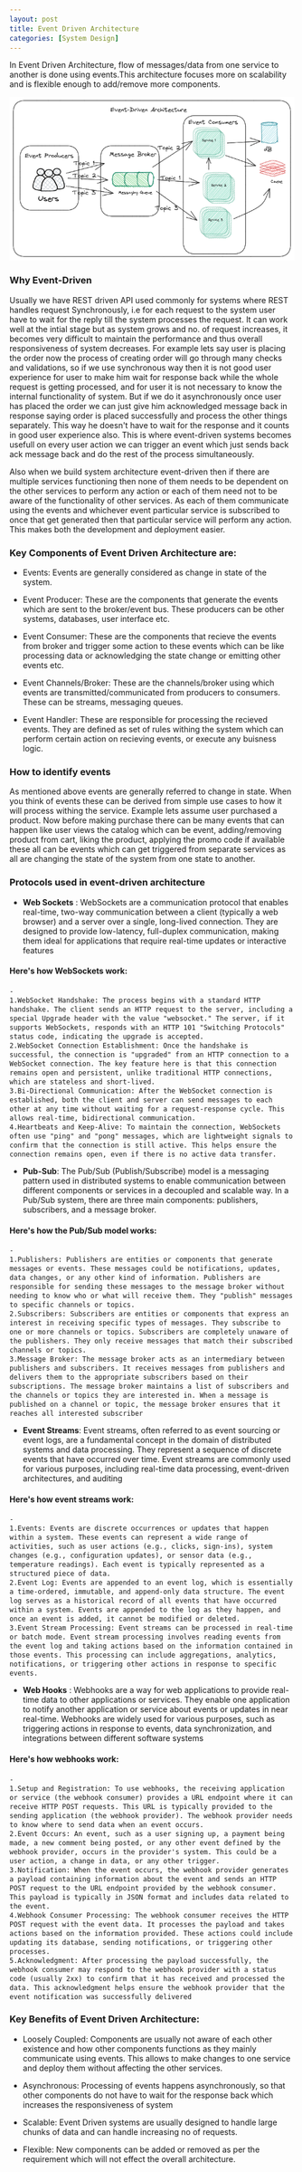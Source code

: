 ```yaml
---
layout: post
title: Event Driven Architecture
categories: [System Design]
---
```


In Event Driven Architecture, flow of messages/data from one service to another is done using events.This architecture focuses more on scalability and is flexible enough to add/remove more components.

![](/images/event-driven.png)

### Why Event-Driven
Usually we have REST driven API used commonly for systems where REST handles request Synchronously, i.e for each request to the system user have to wait for the reply till the system processes the request. It can work well at the intial stage but as system grows and no. of request increases, it becomes very difficult to maintain the performance and thus overall responsiveness of system decreases. For example lets say user is placing the order now the process of creating order will go through many checks and validations, so if we use synchronous way then it is not good user experience for user to make him wait for response back while the whole request is getting processed, and for user it is not necessary to know the internal functionality of system. But if we do it asynchronously once user has placed the order we can just give him acknowledged message back in response saying order is placed successfully and process the other things separately. This way he doesn't have to wait for the response and it counts in good user experience also. This is where event-driven systems becomes usefull on every user action we can trigger an event which just sends back ack message back and do the rest of the process simultaneously.

Also when we build system architecture event-driven then if there are multiple services functioning then none of them needs to be dependent on the other services to perform any action or each of them need not to be aware of the functionality of other services. As each of them communicate using the events and whichever event particular service is subscribed to once that get generated then that particular service will perform any action. This makes both the development and deployment easier.


### Key Components of Event Driven Architecture are:

- Events: Events are generally considered as change in state of the system.

- Event Producer: These are the components that generate the events which are sent to the broker/event bus. These producers can be other systems, databases, user interface etc.

- Event Consumer: These are the components that recieve the events from broker and trigger some action to these events which can be like processing data or acknowledging the state change or emitting other events etc. 

- Event Channels/Broker: These are the channels/broker using which events are transmitted/communicated from producers to consumers. These can be streams, messaging queues.

- Event Handler: These are responsible for processing the recieved events. They are defined as set of rules withing the system which can perform certain action on recieving events, or execute any buisness logic.

### How to identify events
As mentioned above events are generally referred to change in state. When you think of events these can be derived from simple use cases to how it will process withing the service. Example lets assume user purchased a product. Now before making purchase there can be many events that can happen like user views the catalog which can be event, adding/removing product from cart, liking the product, applying the promo code if available these all can be events which can get triggered from separate services as all are changing the state of the system from one state to another.    


### Protocols used in event-driven architecture
- **Web Sockets** : WebSockets are a communication protocol that enables real-time, two-way communication between a client (typically a web browser) and a server over a single, long-lived connection. They are designed to provide low-latency, full-duplex communication, making them ideal for applications that require real-time updates or interactive features

#### Here's how WebSockets work:

	- 
	1.WebSocket Handshake: The process begins with a standard HTTP handshake. The client sends an HTTP request to the server, including a special Upgrade header with the value "websocket." The server, if it supports WebSockets, responds with an HTTP 101 "Switching Protocols" status code, indicating the upgrade is accepted.
	2.WebSocket Connection Establishment: Once the handshake is successful, the connection is "upgraded" from an HTTP connection to a WebSocket connection. The key feature here is that this connection remains open and persistent, unlike traditional HTTP connections, which are stateless and short-lived.
	3.Bi-Directional Communication: After the WebSocket connection is established, both the client and server can send messages to each other at any time without waiting for a request-response cycle. This allows real-time, bidirectional communication.
	4.Heartbeats and Keep-Alive: To maintain the connection, WebSockets often use "ping" and "pong" messages, which are lightweight signals to confirm that the connection is still active. This helps ensure the connection remains open, even if there is no active data transfer.

- **Pub-Sub**:  The Pub/Sub (Publish/Subscribe) model is a messaging pattern used in distributed systems to enable communication between different components or services in a decoupled and scalable way. In a Pub/Sub system, there are three main components: publishers, subscribers, and a message broker.

#### Here's how the Pub/Sub model works:

	- 
	1.Publishers: Publishers are entities or components that generate messages or events. These messages could be notifications, updates, data changes, or any other kind of information. Publishers are responsible for sending these messages to the message broker without needing to know who or what will receive them. They "publish" messages to specific channels or topics.
	2.Subscribers: Subscribers are entities or components that express an interest in receiving specific types of messages. They subscribe to one or more channels or topics. Subscribers are completely unaware of the publishers. They only receive messages that match their subscribed channels or topics.
	3.Message Broker: The message broker acts as an intermediary between publishers and subscribers. It receives messages from publishers and delivers them to the appropriate subscribers based on their subscriptions. The message broker maintains a list of subscribers and the channels or topics they are interested in. When a message is published on a channel or topic, the message broker ensures that it reaches all interested subscriber

- **Event Streams**: Event streams, often referred to as event sourcing or event logs, are a fundamental concept in the domain of distributed systems and data processing. They represent a sequence of discrete events that have occurred over time. Event streams are commonly used for various purposes, including real-time data processing, event-driven architectures, and auditing

#### Here's how event streams work:

	- 
	1.Events: Events are discrete occurrences or updates that happen within a system. These events can represent a wide range of activities, such as user actions (e.g., clicks, sign-ins), system changes (e.g., configuration updates), or sensor data (e.g., temperature readings). Each event is typically represented as a structured piece of data.
	2.Event Log: Events are appended to an event log, which is essentially a time-ordered, immutable, and append-only data structure. The event log serves as a historical record of all events that have occurred within a system. Events are appended to the log as they happen, and once an event is added, it cannot be modified or deleted.
	3.Event Stream Processing: Event streams can be processed in real-time or batch mode. Event stream processing involves reading events from the event log and taking actions based on the information contained in those events. This processing can include aggregations, analytics, notifications, or triggering other actions in response to specific events.

- **Web Hooks** : Webhooks are a way for web applications to provide real-time data to other applications or services. They enable one application to notify another application or service about events or updates in near real-time. Webhooks are widely used for various purposes, such as triggering actions in response to events, data synchronization, and integrations between different software systems

#### Here's how webhooks work:
	- 
	1.Setup and Registration: To use webhooks, the receiving application or service (the webhook consumer) provides a URL endpoint where it can receive HTTP POST requests. This URL is typically provided to the sending application (the webhook provider). The webhook provider needs to know where to send data when an event occurs.
	2.Event Occurs: An event, such as a user signing up, a payment being made, a new comment being posted, or any other event defined by the webhook provider, occurs in the provider's system. This could be a user action, a change in data, or any other trigger.
	3.Notification: When the event occurs, the webhook provider generates a payload containing information about the event and sends an HTTP POST request to the URL endpoint provided by the webhook consumer. This payload is typically in JSON format and includes data related to the event.
	4.Webhook Consumer Processing: The webhook consumer receives the HTTP POST request with the event data. It processes the payload and takes actions based on the information provided. These actions could include updating its database, sending notifications, or triggering other processes.
	5.Acknowledgment: After processing the payload successfully, the webhook consumer may respond to the webhook provider with a status code (usually 2xx) to confirm that it has received and processed the data. This acknowledgment helps ensure the webhook provider that the event notification was successfully delivered

### Key Benefits of Event Driven Architecture:
- Loosely Coupled: Components are usually not aware of each other existence and how other components functions as they mainly communicate using events. This allows to make changes to one service and deploy them without affecting the other services.  

- Asynchronous: Processing of events happens asynchronously, so that other components do not have to wait for the response back which increases the responsiveness of system 

- Scalable: Event Driven systems are usually designed to handle large chunks of data and can handle increasing no of requests.

- Flexible: New components can be added or removed as per the requirement which will not effect the overall architecture.
